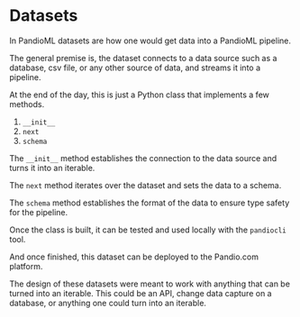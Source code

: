 # Datasets

In PandioML datasets are how one would get data into a PandioML pipeline.

The general premise is, the dataset connects to a data source such as a database, csv file, or any other source of data, and streams it into a pipeline.

At the end of the day, this is just a Python class that implements a few methods.

1. `__init__`
1. `next`
1. `schema`

The `__init__` method establishes the connection to the data source and turns it into an iterable.

The `next` method iterates over the dataset and sets the data to a schema.

The `schema` method establishes the format of the data to ensure type safety for the pipeline.

Once the class is built, it can be tested and used locally with the `pandiocli` tool.

And once finished, this dataset can be deployed to the Pandio.com platform.

The design of these datasets were meant to work with anything that can be turned into an iterable. This could be an API, change data capture on a database, or anything one could turn into an iterable.